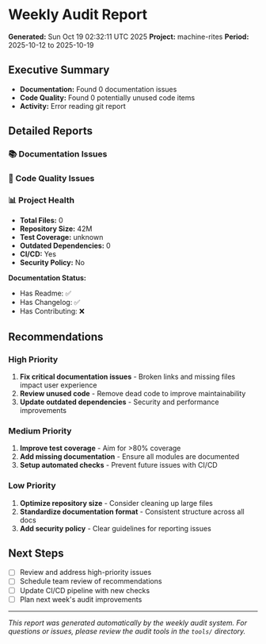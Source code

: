 # Weekly Audit Report

**Generated:** Sun Oct 19 02:32:11 UTC 2025
**Project:** machine-rites
**Period:** 2025-10-12 to 2025-10-19

## Executive Summary

- **Documentation:** Found 0 documentation issues
- **Code Quality:** Found 0 potentially unused code items
- **Activity:** Error reading git report

## Detailed Reports

### 📚 Documentation Issues


### 🧹 Code Quality Issues


### 📊 Project Health

- **Total Files:** 0
- **Repository Size:** 42M
- **Test Coverage:** unknown
- **Outdated Dependencies:** 0
- **CI/CD:** Yes
- **Security Policy:** No

**Documentation Status:**
- Has Readme: ✅
- Has Changelog: ✅
- Has Contributing: ❌

## Recommendations

### High Priority
1. **Fix critical documentation issues** - Broken links and missing files impact user experience
2. **Review unused code** - Remove dead code to improve maintainability
3. **Update outdated dependencies** - Security and performance improvements

### Medium Priority
1. **Improve test coverage** - Aim for >80% coverage
2. **Add missing documentation** - Ensure all modules are documented
3. **Setup automated checks** - Prevent future issues with CI/CD

### Low Priority
1. **Optimize repository size** - Consider cleaning up large files
2. **Standardize documentation format** - Consistent structure across all docs
3. **Add security policy** - Clear guidelines for reporting issues

## Next Steps

- [ ] Review and address high-priority issues
- [ ] Schedule team review of recommendations
- [ ] Update CI/CD pipeline with new checks
- [ ] Plan next week's audit improvements

---

*This report was generated automatically by the weekly audit system.*
*For questions or issues, please review the audit tools in the `tools/` directory.*
